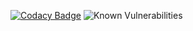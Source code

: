 [![Codacy Badge](https://app.codacy.com/project/badge/Grade/67108534cd784c1bb5c7d47af9bf2adf)](https://app.codacy.com/gh/ttabwol-git/lbpoc/dashboard?utm_source=gh&utm_medium=referral&utm_content=&utm_campaign=Badge_grade)
![Known Vulnerabilities](https://snyk.io/test/github/ttabwol-git/lbpoc/badge.svg)
